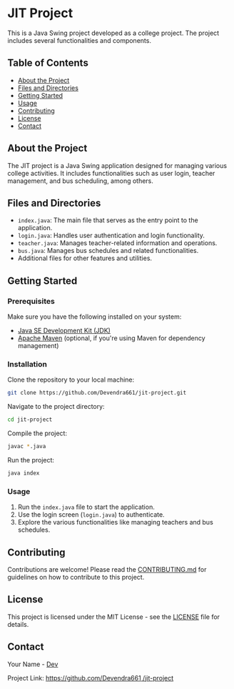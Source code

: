 # JIT Project

This is a Java Swing project developed as a college project. The project includes several functionalities and components.

## Table of Contents

- [About the Project](#about-the-project)
- [Files and Directories](#files-and-directories)
- [Getting Started](#getting-started)
- [Usage](#usage)
- [Contributing](#contributing)
- [License](#license)
- [Contact](#contact)

## About the Project

The JIT project is a Java Swing application designed for managing various college activities. It includes functionalities such as user login, teacher management, and bus scheduling, among others.

## Files and Directories

- `index.java`: The main file that serves as the entry point to the application.
- `login.java`: Handles user authentication and login functionality.
- `teacher.java`: Manages teacher-related information and operations.
- `bus.java`: Manages bus schedules and related functionalities.
- Additional files for other features and utilities.

## Getting Started

### Prerequisites

Make sure you have the following installed on your system:

- [Java SE Development Kit (JDK)](https://www.oracle.com/java/technologies/javase-downloads.html)
- [Apache Maven](https://maven.apache.org/download.cgi) (optional, if you're using Maven for dependency management)

### Installation

Clone the repository to your local machine:

```bash
git clone https://github.com/Devendra661/jit-project.git
```

Navigate to the project directory:

```bash
cd jit-project
```

Compile the project:

```bash
javac *.java
```

Run the project:

```bash
java index
```

### Usage

1. Run the `index.java` file to start the application.
2. Use the login screen (`login.java`) to authenticate.
3. Explore the various functionalities like managing teachers and bus schedules.

## Contributing

Contributions are welcome! Please read the [CONTRIBUTING.md](CONTRIBUTING.md) for guidelines on how to contribute to this project.

## License

This project is licensed under the MIT License - see the [LICENSE](LICENSE) file for details.

## Contact

Your Name - [Dev](mailto:dk4200720@gmail.com)

Project Link: [https://github.com/Devendra661
/jit-project](https://github.com/Devendra661/JIT-Java-Swing-Project)
